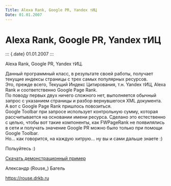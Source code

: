 ```yaml
---
Title: Alexa Rank, Google PR, Yandex тИЦ
Date: 01.01.2007
---
```



Alexa Rank, Google PR, Yandex тИЦ
=================================

::: {.date}
01.01.2007
:::

Alexa Rank, Google PR, Yandex тИЦ.

Данный программный класс, в результате своей работы, получает текущие
индексы страницы с трех самых популярных ресурсов.\
Это, прежде всего, Текущий Индекс Цитирования, т.н. Yandex тИЦ, Alexa
Rank и соответственно Google Page Rank.\
По поводу первых двух ничего сложного нет, выполняется обычный запрос с
указанием страницы и разбор вернувшегося XML документа. А вот с Google
Page Rank пришлось повозиться.\
Google Toolbar при запросе использует контрольную сумму, которая
рассчитывается на основании имени ресурса. Сделано это естественно с
целью, чтобы вот такие компоненты, как FWPageRank не появилялись в сети
и получать значение Google PR можно было только при помощи Google
Toolbar.\
Но... как говорится, на каждую хитрую... ну вы и сами дальше знаете :)

Польуйтесь :)

[Скачать демонстрационный пример](fwpagerank.zip)

Александр (Rouse\_) Багель

<https://rouse.drkb.ru>
